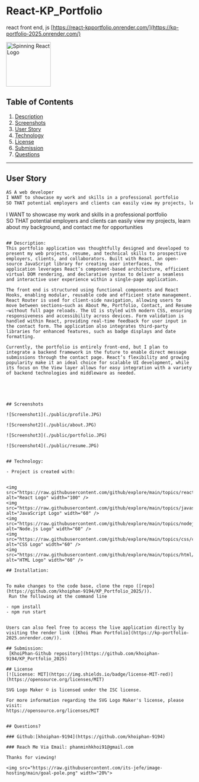 
# React-KP_Portfolio
react front end, js
[https://react-kpportfolio.onrender.com/](https://kp-portfolio-2025.onrender.com/)

<img src="https://media.giphy.com/media/eNAsjO55tPbgaor7ma/giphy.gif" alt="Spinning React Logo" width="120" />


## Table of Contents

1. [Description](#description)  
2. [Screenshots](#screenshots)  
3. [User Story](#user-story)  
4. [Technology](#technology)  
5. [License](#license)  
6. [Submission](#submission)  
7. [Questions](#questions)  

---

## User Story

```md
AS A web developer  
I WANT to showcase my work and skills in a professional portfolio  
SO THAT potential employers and clients can easily view my projects, learn about my background, and contact me for opportunities  
``` 
I WANT to showcase my work and skills in a professional portfolio  
SO THAT potential employers and clients can easily view my projects, learn about my background, and contact me for opportunities  
```

## Description:
This portfolio application was thoughtfully designed and developed to present my web projects, resume, and technical skills to prospective employers, clients, and collaborators. Built with React, an open-source JavaScript library for creating user interfaces, the application leverages React’s component-based architecture, efficient virtual DOM rendering, and declarative syntax to deliver a seamless and interactive user experience within a single-page application.

The front end is structured using functional components and React Hooks, enabling modular, reusable code and efficient state management. React Router is used for client-side navigation, allowing users to move between sections—such as About Me, Portfolio, Contact, and Resume—without full page reloads. The UI is styled with modern CSS, ensuring responsiveness and accessibility across devices. Form validation is handled within React, providing real-time feedback for user input in the contact form. The application also integrates third-party libraries for enhanced features, such as badge displays and date formatting.

Currently, the portfolio is entirely front-end, but I plan to integrate a backend framework in the future to enable direct message submissions through the contact page. React’s flexibility and growing popularity make it an ideal choice for scalable UI development, while its focus on the View layer allows for easy integration with a variety of backend technologies and middleware as needed.





## Screenshots

![Screenshot1](./public/profile.JPG)

![Screenshot2](./public/about.JPG)

![Screenshot3](./public/portfolio.JPG)

![Screenshot4](./public/resume.JPG)


## Technology:

- Project is created with:


<img src="https://raw.githubusercontent.com/github/explore/main/topics/react/react.png" alt="React Logo" width="100" />
<img src="https://raw.githubusercontent.com/github/explore/main/topics/javascript/javascript.png" alt="JavaScript Logo" width="60" />
<img src="https://raw.githubusercontent.com/github/explore/main/topics/nodejs/nodejs.png" alt="Node.js Logo" width="60" />
<img src="https://raw.githubusercontent.com/github/explore/main/topics/css/css.png" alt="CSS Logo" width="60" />
<img src="https://raw.githubusercontent.com/github/explore/main/topics/html/html.png" alt="HTML Logo" width="60" />

## Installation:


To make changes to the code base, clone the repo ([repo](https://github.com/khoiphan-9194/KP_Portfolio_2025/)).
 Run the following at the command line
```
    - npm install
    - npm run start
    
```

Users can also feel free to access the live application directly by visiting the render link ([Khoi Phan Portfolio](https://kp-portfolio-2025.onrender.com/)).

## Submission:
 [KhoiPhan-Github repository](https://github.com/khoiphan-9194/KP_Portfolio_2025)

## License
[![License: MIT](https://img.shields.io/badge/license-MIT-red)](https://opensource.org/licenses/MIT)

SVG Logo Maker © is licensed under the ISC license.  

For more information regarding the SVG Logo Maker's license, please visit: 
https://opensource.org/licenses/MIT

  
## Questions?
  
### Github:[khoiphan-9194](https://github.com/khoiphan-9194)
  
### Reach Me Via Email: phanminhkhoi91@gmail.com

Thanks for viewing!

<img src="https://raw.githubusercontent.com/its-jefe/image-hosting/main/goal-pole.png" width="20%">
